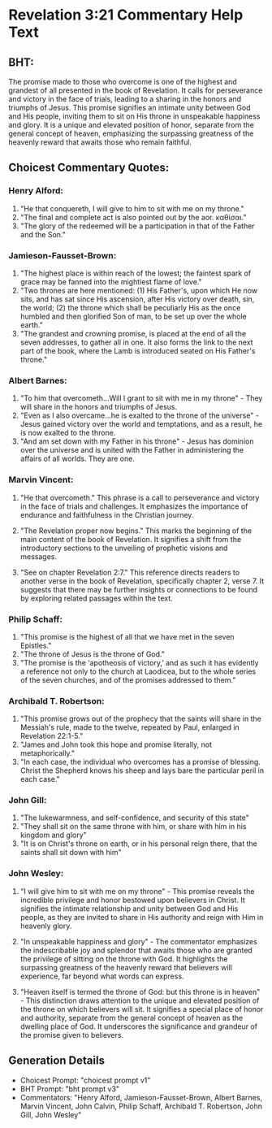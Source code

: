 # Revelation 3:21 Commentary Help Text

## BHT:
The promise made to those who overcome is one of the highest and grandest of all presented in the book of Revelation. It calls for perseverance and victory in the face of trials, leading to a sharing in the honors and triumphs of Jesus. This promise signifies an intimate unity between God and His people, inviting them to sit on His throne in unspeakable happiness and glory. It is a unique and elevated position of honor, separate from the general concept of heaven, emphasizing the surpassing greatness of the heavenly reward that awaits those who remain faithful.

## Choicest Commentary Quotes:
### Henry Alford:
1. "He that conquereth, I will give to him to sit with me on my throne." 
2. "The final and complete act is also pointed out by the aor. καθίσαι."
3. "The glory of the redeemed will be a participation in that of the Father and the Son."

### Jamieson-Fausset-Brown:
1. "The highest place is within reach of the lowest; the faintest spark of grace may be fanned into the mightiest flame of love."
2. "Two thrones are here mentioned: (1) His Father's, upon which He now sits, and has sat since His ascension, after His victory over death, sin, the world; (2) the throne which shall be peculiarly His as the once humbled and then glorified Son of man, to be set up over the whole earth."
3. "The grandest and crowning promise, is placed at the end of all the seven addresses, to gather all in one. It also forms the link to the next part of the book, where the Lamb is introduced seated on His Father's throne."

### Albert Barnes:
1. "To him that overcometh...Will I grant to sit with me in my throne" - They will share in the honors and triumphs of Jesus.
2. "Even as I also overcame...he is exalted to the throne of the universe" - Jesus gained victory over the world and temptations, and as a result, he is now exalted to the throne.
3. "And am set down with my Father in his throne" - Jesus has dominion over the universe and is united with the Father in administering the affairs of all worlds. They are one.

### Marvin Vincent:
1. "He that overcometh." This phrase is a call to perseverance and victory in the face of trials and challenges. It emphasizes the importance of endurance and faithfulness in the Christian journey.

2. "The Revelation proper now begins." This marks the beginning of the main content of the book of Revelation. It signifies a shift from the introductory sections to the unveiling of prophetic visions and messages.

3. "See on chapter Revelation 2:7." This reference directs readers to another verse in the book of Revelation, specifically chapter 2, verse 7. It suggests that there may be further insights or connections to be found by exploring related passages within the text.

### Philip Schaff:
1. "This promise is the highest of all that we have met in the seven Epistles."
2. "The throne of Jesus is the throne of God."
3. "The promise is the ‘apotheosis of victory,’ and as such it has evidently a reference not only to the church at Laodicea, but to the whole series of the seven churches, and of the promises addressed to them."

### Archibald T. Robertson:
1. "This promise grows out of the prophecy that the saints will share in the Messiah's rule, made to the twelve, repeated by Paul, enlarged in Revelation 22:1-5." 
2. "James and John took this hope and promise literally, not metaphorically." 
3. "In each case, the individual who overcomes has a promise of blessing. Christ the Shepherd knows his sheep and lays bare the particular peril in each case."

### John Gill:
1. "The lukewarmness, and self-confidence, and security of this state"
2. "They shall sit on the same throne with him, or share with him in his kingdom and glory"
3. "It is on Christ's throne on earth, or in his personal reign there, that the saints shall sit down with him"

### John Wesley:
1. "I will give him to sit with me on my throne" - This promise reveals the incredible privilege and honor bestowed upon believers in Christ. It signifies the intimate relationship and unity between God and His people, as they are invited to share in His authority and reign with Him in heavenly glory.

2. "In unspeakable happiness and glory" - The commentator emphasizes the indescribable joy and splendor that awaits those who are granted the privilege of sitting on the throne with God. It highlights the surpassing greatness of the heavenly reward that believers will experience, far beyond what words can express.

3. "Heaven itself is termed the throne of God: but this throne is in heaven" - This distinction draws attention to the unique and elevated position of the throne on which believers will sit. It signifies a special place of honor and authority, separate from the general concept of heaven as the dwelling place of God. It underscores the significance and grandeur of the promise given to believers.


## Generation Details
- Choicest Prompt: "choicest prompt v1"
- BHT Prompt: "bht prompt v3"
- Commentators: "Henry Alford, Jamieson-Fausset-Brown, Albert Barnes, Marvin Vincent, John Calvin, Philip Schaff, Archibald T. Robertson, John Gill, John Wesley"
